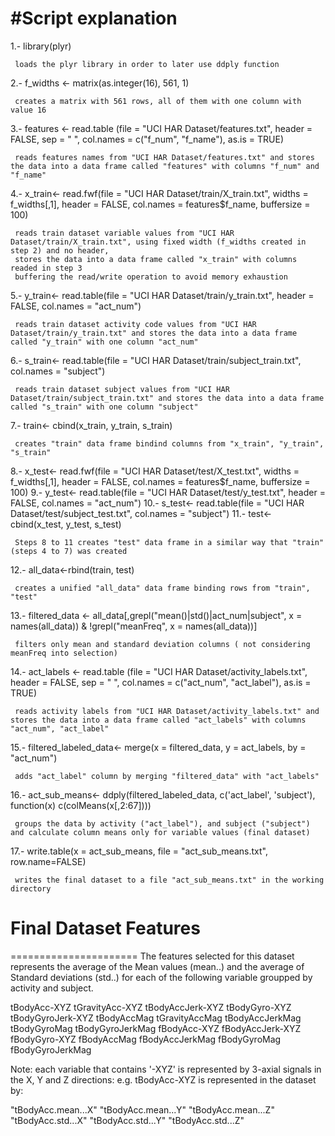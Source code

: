#Script explanation
==================
1.-  library(plyr)

     loads the plyr library in order to later use ddply function

2.-  f_widths <- matrix(as.integer(16), 561, 1)

     creates a matrix with 561 rows, all of them with one column with value 16

3.-  features <- read.table (file = "UCI HAR Dataset/features.txt", header = FALSE, sep = " ", col.names = c("f_num", "f_name"), as.is = TRUE)

     reads features names from "UCI HAR Dataset/features.txt" and stores the data into a data frame called "features" with columns "f_num" and "f_name"

4.-  x_train<- read.fwf(file = "UCI HAR Dataset/train/X_train.txt", widths = f_widths[,1], header = FALSE, col.names = features$f_name, buffersize = 100)

     reads train dataset variable values from "UCI HAR Dataset/train/X_train.txt", using fixed width (f_widths created in step 2) and no header,
     stores the data into a data frame called "x_train" with columns readed in step 3
     buffering the read/write operation to avoid memory exhaustion

5.-  y_train<- read.table(file = "UCI HAR Dataset/train/y_train.txt", header = FALSE, col.names = "act_num")

     reads train dataset activity code values from "UCI HAR Dataset/train/y_train.txt" and stores the data into a data frame called "y_train" with one column "act_num"

6.-  s_train<- read.table(file = "UCI HAR Dataset/train/subject_train.txt", col.names = "subject")

     reads train dataset subject values from "UCI HAR Dataset/train/subject_train.txt" and stores the data into a data frame called "s_train" with one column "subject"

7.-  train<- cbind(x_train, y_train, s_train)

     creates "train" data frame bindind columns from "x_train", "y_train", "s_train"

8.-  x_test<- read.fwf(file = "UCI HAR Dataset/test/X_test.txt", widths = f_widths[,1], header = FALSE, col.names = features$f_name, buffersize = 100)
9.-  y_test<- read.table(file = "UCI HAR Dataset/test/y_test.txt", header = FALSE, col.names = "act_num")
10.- s_test<- read.table(file = "UCI HAR Dataset/test/subject_test.txt", col.names = "subject")
11.- test<- cbind(x_test, y_test, s_test)

     Steps 8 to 11 creates "test" data frame in a similar way that "train" (steps 4 to 7) was created
     
12.- all_data<-rbind(train, test)

     creates a unified "all_data" data frame binding rows from "train", "test"
     
13.- filtered_data <- all_data[,grepl("mean()|std()|act_num|subject", x = names(all_data)) & !grepl("meanFreq", x = names(all_data))]

     filters only mean and standard deviation columns ( not considering meanFreq into selection)
     
14.- act_labels <- read.table (file = "UCI HAR Dataset/activity_labels.txt", header = FALSE, sep = " ", col.names = c("act_num", "act_label"), as.is = TRUE)

     reads activity labels from "UCI HAR Dataset/activity_labels.txt" and stores the data into a data frame called "act_labels" with columns "act_num", "act_label"
     
15.- filtered_labeled_data<- merge(x = filtered_data, y = act_labels, by = "act_num")

     adds "act_label" column by merging "filtered_data" with "act_labels"
     
16.- act_sub_means<- ddply(filtered_labeled_data, c('act_label', 'subject'), function(x) c(colMeans(x[,2:67])))

     groups the data by activity ("act_label"), and subject ("subject") and calculate column means only for variable values (final dataset)
     
17.- write.table(x = act_sub_means, file = "act_sub_means.txt", row.name=FALSE)

     writes the final dataset to a file "act_sub_means.txt" in the working directory

# Final Dataset Features
======================
The features selected for this dataset represents the average of the Mean values (mean..) and the average of Standard deviations (std..) for each of the following variable groupped by activity and subject.

tBodyAcc-XYZ
tGravityAcc-XYZ
tBodyAccJerk-XYZ
tBodyGyro-XYZ
tBodyGyroJerk-XYZ
tBodyAccMag
tGravityAccMag
tBodyAccJerkMag
tBodyGyroMag
tBodyGyroJerkMag
fBodyAcc-XYZ
fBodyAccJerk-XYZ
fBodyGyro-XYZ
fBodyAccMag
fBodyAccJerkMag
fBodyGyroMag
fBodyGyroJerkMag

Note: each variable that contains '-XYZ' is represented by 3-axial signals in the X, Y and Z directions:
e.g. tBodyAcc-XYZ is  represented in the dataset by:

"tBodyAcc.mean...X"
"tBodyAcc.mean...Y"
"tBodyAcc.mean...Z"
"tBodyAcc.std...X"
"tBodyAcc.std...Y"
"tBodyAcc.std...Z"